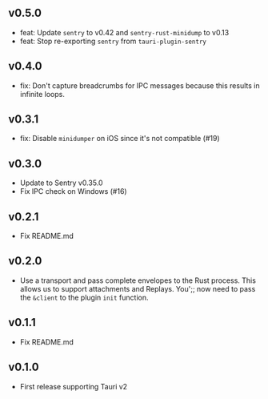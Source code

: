 ## v0.5.0

- feat: Update `sentry` to v0.42 and `sentry-rust-minidump` to v0.13
- feat: Stop re-exporting `sentry` from `tauri-plugin-sentry`

## v0.4.0

- fix: Don't capture breadcrumbs for IPC messages because this results in infinite loops.

## v0.3.1

- fix: Disable `minidumper` on iOS since it's not compatible (#19)

## v0.3.0

- Update to Sentry v0.35.0
- Fix IPC check on Windows (#16)

## v0.2.1

- Fix README.md

## v0.2.0

- Use a transport and pass complete envelopes to the Rust process. This allows
  us to support attachments and Replays. You';; now need to pass the `&client`
  to the plugin `init` function.

## v0.1.1

- Fix README.md

## v0.1.0

- First release supporting Tauri v2
